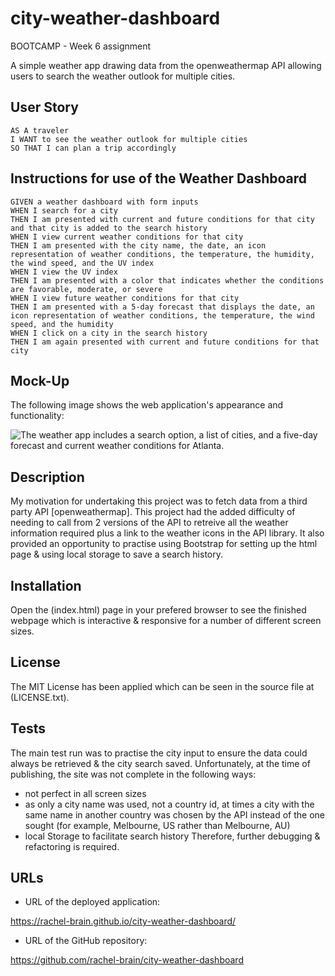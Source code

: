 # city-weather-dashboard
BOOTCAMP - Week 6 assignment

A simple weather app drawing data from the openweathermap API allowing users to search the weather outlook for multiple cities.


## User Story

```
AS A traveler
I WANT to see the weather outlook for multiple cities
SO THAT I can plan a trip accordingly
```

## Instructions for use of the Weather Dashboard

```
GIVEN a weather dashboard with form inputs
WHEN I search for a city
THEN I am presented with current and future conditions for that city and that city is added to the search history
WHEN I view current weather conditions for that city
THEN I am presented with the city name, the date, an icon representation of weather conditions, the temperature, the humidity, the wind speed, and the UV index
WHEN I view the UV index
THEN I am presented with a color that indicates whether the conditions are favorable, moderate, or severe
WHEN I view future weather conditions for that city
THEN I am presented with a 5-day forecast that displays the date, an icon representation of weather conditions, the temperature, the wind speed, and the humidity
WHEN I click on a city in the search history
THEN I am again presented with current and future conditions for that city
```

## Mock-Up

The following image shows the web application's appearance and functionality:

![The weather app includes a search option, a list of cities, and a five-day forecast and current weather conditions for Atlanta.](./assets/06-server-side-apis-homework-demo.png)

## Description
My motivation for undertaking this project was to fetch data from a third party API [openweathermap].  This project had the added difficulty of needing to call from 2 versions of the API to retreive all the weather information required plus a link to the weather icons in the API library.  It also provided an opportunity to practise using Bootstrap for setting up the html page & using local storage to save a search history.

## Installation
Open the (index.html) page in your prefered browser to see the finished webpage which is interactive & responsive for a number of different screen sizes.

## License
The MIT License has been applied which can be seen in the source file at (LICENSE.txt).

## Tests
The main test run was to practise the city input to ensure the data could always be retrieved & the city search saved.  Unfortunately, at the time of publishing, the site was not complete in the following ways:
   - not perfect in all screen sizes 
   - as only a city name was used, not a country id, at times a city with the same name in another country was chosen by the API instead of the one sought (for example, Melbourne, US rather than Melbourne, AU)
   - local Storage to facilitate search history
   Therefore, further debugging & refactoring is required.

## URLs

* URL of the deployed application:

https://rachel-brain.github.io/city-weather-dashboard/

* URL of the GitHub repository:

https://github.com/rachel-brain/city-weather-dashboard